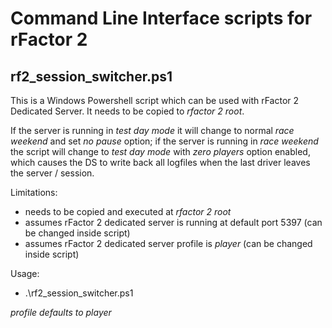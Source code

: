 # Command Line Interface scripts for rFactor 2

## rf2_session_switcher.ps1

This is a Windows Powershell script which can be used with rFactor 2 Dedicated Server. It needs to be copied to *rfactor 2 root*.

If the server is running in *test day mode* it will change to normal *race weekend* and set *no pause* option; if the server is
running in *race weekend* the script will change to *test day mode* with *zero players* option enabled, which causes the DS to
write back all logfiles when the last driver leaves the server / session.

Limitations:
- needs to be copied and executed at *rfactor 2 root*
- assumes rFactor 2 dedicated server is running at default port 5397 (can be changed inside script)
- assumes rFactor 2 dedicated server profile is *player* (can be changed inside script)

Usage:

- .\rf2_session_switcher.ps1 <profile> 

*profile defaults to player*
